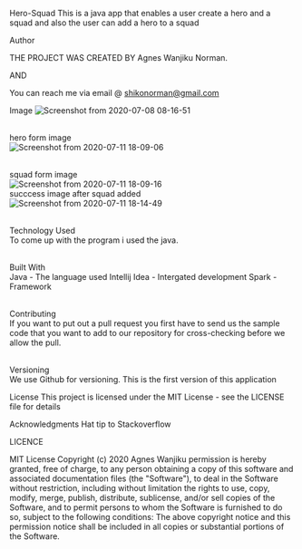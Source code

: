Hero-Squad
This is a java app that enables a user create a hero and a squad and also the user can add a hero to a squad


Author

THE PROJECT WAS CREATED BY Agnes Wanjiku Norman.


AND

You can reach me via email @ shikonorman@gmail.com




Image
![Screenshot from 2020-07-08 08-16-51](https://user-images.githubusercontent.com/63198747/86999196-b0a67c00-c1ba-11ea-9a92-13a5fa9874b6.png)

<br>hero form image<br>
![Screenshot from 2020-07-11 18-09-06](https://user-images.githubusercontent.com/63198747/87227170-c2964380-c3a1-11ea-9cb2-7f1f21f183e6.png)

<br>squad form image<br>
![Screenshot from 2020-07-11 18-09-16](https://user-images.githubusercontent.com/63198747/87227207-202a9000-c3a2-11ea-93af-9ddae8cdee35.png)
<br> succcess image after squad added<br>
![Screenshot from 2020-07-11 18-14-49](https://user-images.githubusercontent.com/63198747/87227254-7a2b5580-c3a2-11ea-8a98-f2e9fd400917.png)






<br>Technology Used<br>
To come up with the program i used the java.

<br>Built With<br>
Java - The language used
Intellij Idea - Intergated development
Spark - Framework

<br>Contributing<br>
If you want to put out a pull request you first have to send us the sample code that you want to add to our repository for cross-checking before we allow the pull.

<br>Versioning<br>
We use Github for versioning. This is the first version of this application

License
This project is licensed under the MIT License - see the LICENSE file for details

Acknowledgments
Hat tip to Stackoverflow



LICENCE

MIT License Copyright (c) 2020 Agnes Wanjiku permission is hereby granted, free of charge, to any person obtaining a copy of this software and associated documentation files (the "Software"), to deal in the Software without restriction, including without limitation the rights to use, copy, modify, merge, publish, distribute, sublicense, and/or sell copies of the Software, and to permit persons to whom the Software is furnished to do so, subject to the following conditions: The above copyright notice and this permission notice shall be included in all copies or substantial portions of the Software.
